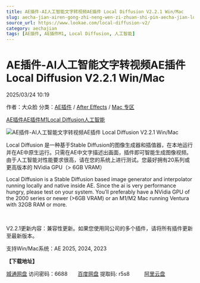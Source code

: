 ```yaml
---
title: AE插件-AI人工智能文字转视频AE插件 Local Diffusion V2.2.1 Win/Mac
slug: aecha-jian-airen-gong-zhi-neng-wen-zi-zhuan-shi-pin-aecha-jian-local-diffusion-v2-2-1-win-mac
source_url: https://www.lookae.com/local-diffusion-v2/
category: aechajian
tags: [AE插件, AE插件M1, Local Diffusion, 人工智能]
---
```

# AE插件-AI人工智能文字转视频AE插件 Local Diffusion V2.2.1 Win/Mac

2025/03/24 10:19

作者：大众脸
分类：[AE插件](https://www.lookae.com/after-effects/aechajian/) / [After Effects](https://www.lookae.com/after-effects/) / [Mac 专区](https://www.lookae.com/mac-osx/)

[AE插件](https://www.lookae.com/tag/ae%e6%8f%92%e4%bb%b6/)[AE插件M1](https://www.lookae.com/tag/aem1/)[Local Diffusion](https://www.lookae.com/tag/local-diffusion/)[人工智能](https://www.lookae.com/tag/%e4%ba%ba%e5%b7%a5%e6%99%ba%e8%83%bd/)

![AE插件-AI人工智能文字转视频AE插件 Local Diffusion V2.2.1 Win/Mac](https://www.lookae.com/wp-content/uploads/2025/03/Local-Diffusion-2.jpg "AE插件-AI人工智能文字转视频AE插件 Local Diffusion V2.2.1 Win/Mac-LookAE.com")

Local Diffusion 是一种基于Stable Diffusion的图像生成器和插值器，在本地运行并在AE中原生运行。只需在AE中文字描述出画面，插件即可智能生成图像视频。由于人工智能对性能要求很高，请在您的系统上进行测试。您最好拥有20系列或更高版本的 NVidia GPU（> 6GB VRAM）

Local Diffusion is a Stable Diffusion based image generator and interpolator running locally and native inside AE. Since the ai is very performance hungry, please test on your system. You’ll preferably have a NVidia GPU of the 2000 series or newer (>6GB VRAM) or an M1/M2 Mac running Ventura with 32GB RAM or more.

[﻿](http://cloud.video.taobao.com/play/u/null/p/1/e/6/t/1/512860373028.mp4)

V2.2.1更新内容：兼容性更新。如果您使用同公司的多个插件，请将所有插件更新至最新版本。

支持Win/Mac系统：AE 2025, 2024, 2023

**【下载地址】**

[城通网盘](https://url70.ctfile.com/f/2827370-1485278932-7d22ad?p=4431) 访问密码：6688       [百度网盘](https://pan.baidu.com/s/16e6cYdO33mnkPEvPNgP7sQ?pwd=r5s8) 提取码: r5s8          [阿里云盘](https://www.alipan.com/s/UyJc9iWYkPy)
